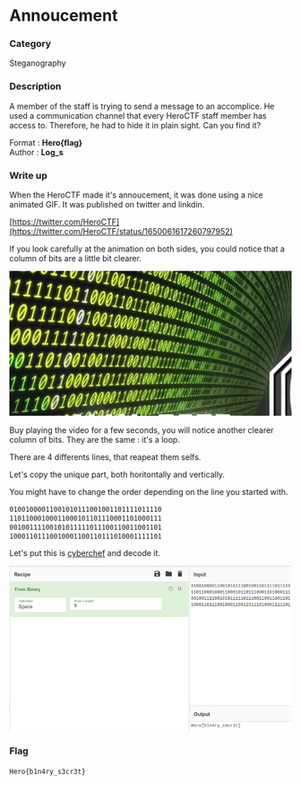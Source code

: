 # Annoucement

### Category

Steganography

### Description

A member of the staff is trying to send a message to an accomplice. He used a communication channel that every HeroCTF staff member has access to. Therefore, he had to hide it in plain sight. Can you find it?

Format : **Hero{flag}**<br>
Author : **Log_s**

### Write up

When the HeroCTF made it's annoucement, it was done using a nice animated GIF. It was published on twitter and linkdin.

[https://twitter.com/HeroCTF](https://twitter.com/HeroCTF/status/1650061617260797952)

If you look carefully at the animation on both sides, you could notice that a column of bits are a little bit clearer.

![hiddenBits](./hiddenBits.png)

Buy playing the video for a few seconds, you will notice another clearer column of bits. They are the same : it's a loop.

There are 4 differents lines, that reapeat them selfs.

Let's copy the unique part, both horitontally and vertically.

You might have to change the order depending on the line you started with. 

```
01001000011001010111001001101111011110
11011000100011000101101110001101000111
00100111100101011111011100110011001101
10001101110010001100110111010001111101
```

Let's put this is [cyberchef](https://cyberchef.io/#recipe=From_Binary\('Space',8\)&input=MDEwMDEwMDAwMTEwMDEwMTAxMTEwMDEwMDExMDExMTEwMTExMTAKMTEwMTEwMDAxMDAwMTEwMDAxMDExMDExMTAwMDExMDEwMDAxMTEKMDAxMDAxMTExMDAxMDEwMTExMTEwMTExMDAxMTAwMTEwMDExMDEKMTAwMDExMDExMTAwMTAwMDExMDAxMTAxMTEwMTAwMDExMTExMDE) and decode it.

![cyberchef](./cyberchef.png)

### Flag

```Hero{b1n4ry_s3cr3t}```
